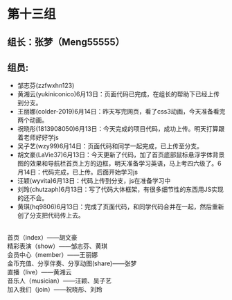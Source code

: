 # 第十三组

## 组长：张梦（Meng55555）
## 组员:
* 邹志芬(zzfwxhn123)
* 黄湘云(yukiniconico)6月13日：页面代码已完成，在组长的帮助下已经上传到分支。
* 王丽娜(colder-2019)6月14日：昨天写完网页，看了css3动画，今天准备看完两个动画。
* 祝晓彤(1813908050)6月13日：今天完成的项目代码，成功上传。明天打算跟着老师好好学js
* 吴子艺(wzy99)6月14日：页面代码和同学一起完成，已上传至分支。
* 胡文豪(LaVie37)6月13日：今天更新了代码，加了首页底部鼠标悬浮字体背景图的效果和导航栏首页上方的边框，明天准备学习英语，马上考四六级了。6月14日：代码完成，已上传。后面开始学习js
* 汪颖(wyvita)6月13日：代码上传到分支，js在准备学习中
* 刘玲(chutzaph)6月13日：写了代码大体框架，有很多细节性的东西用JS实现的还不会。
* 黄琪(hq9806)6月13日：完成了页面代码，和同学代码合并在一起，然后重新创了分支把代码传上去。
<br/>
首页（index）——胡文豪<br/>
精彩表演（show）——邹志芬、黄琪<br/>
会员中心（member）——王丽娜<br/>
金币充值、分享伴奏、分享动图(share)——张梦<br/>
直播（live）——黄湘云<br/>
音乐人（musician）——汪颖、吴子艺<br/>
加入我们（join）——祝晓彤、刘玲

